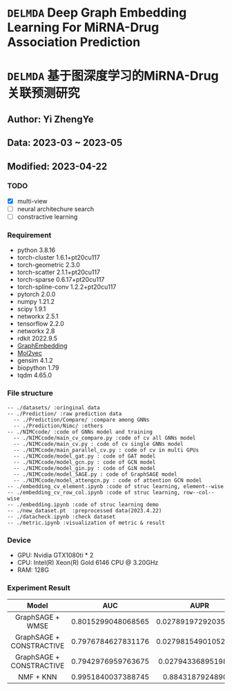 # ```DELMDA``` Deep Graph Embedding Learning For MiRNA-Drug Association Prediction
# ```DELMDA``` 基于图深度学习的MiRNA-Drug关联预测研究
## Author: Yi ZhengYe
## Data: 2023-03 ~ 2023-05
## Modified: 2023-04-22

### TODO
- [X] multi-view
- [ ] neural architechure search
- [ ] constractive learning

### Requirement

- python                    3.8.16
- torch-cluster             1.6.1+pt20cu117          
- torch-geometric           2.3.0                    
- torch-scatter             2.1.1+pt20cu117          
- torch-sparse              0.6.17+pt20cu117          
- torch-spline-conv         1.2.2+pt20cu117          
- pytorch                   2.0.0
- numpy                     1.21.2          
- scipy                     1.9.1
- networkx                  2.5.1
- tensorflow                2.2.0
- networkx                  2.8
- rdkit                     2022.9.5
- [GraphEmbedding](https://github.com/shenweichen/GraphEmbedding)
- [Mol2vec](https://github.com/samoturk/mol2vec)
- gensim                    4.1.2
- biopython                 1.79
- tqdm                      4.65.0

### File structure
```
-- ./datasets/ :oringinal data
-- ./Prediction/ :raw prediction data
  -- ./Prediction/Compare/ :compare among GNNs
  -- ./Prediction/Nimc/ :others
-- ./NIMCcode/ :code of GNNs model and training
  -- ./NIMCcode/main_cv_compare.py :code of cv all GNNs model
  -- ./NIMCcode/main_cv.py : code of cv single GNNs model
  -- ./NIMCcode/main_parallel_cv.py : code of cv in multi GPUs
  -- ./NIMCcode/model_gat.py : code of GAT model
  -- ./NIMCcode/model_gcn.py : code of GCN model
  -- ./NIMCcode/model_gin.py : code of GiN model
  -- ./NIMCcode/model_SAGE.py : code of GraphSAGE model
  -- ./NIMCcode/model_attengcn.py : code of attention GCN model
-- ./embedding_cv_element.ipynb :code of struc learning, element--wise 
-- ./embedding_cv_row_col.ipynb :code of struc learning, row--col--wise
-- ./embedding.ipynb :code of struc learning demo
-- ./new_dataset.pt  :preprocessed data(2023.4.22)
-- ./datacheck.ipynb :check dataset
-- ./metric.ipynb :visualization of metric & result
```

### Device

- GPU: Nvidia GTX1080ti * 2
- CPU: Intel(R) Xeon(R) Gold 6146 CPU @ 3.20GHz
- RAM: 128G

### Experiment Result

| Model | AUC | AUPR |
| :---: | :---: | :---: |
| GraphSAGE + WMSE | 0.8015299048068565 | 0.027891972920350793 |
| GraphSAGE + CONSTRACTIVE | 0.7976784627831176 | 0.027981549010521998 |
| GraphSAGE + CONSTRACTIVE | 0.7942976959763675 | 0.02794336895198995 |
| NMF + KNN | 0.9951840037388745 | 0.884318792489077 |